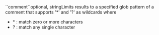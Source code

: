<tr><td>``comment``</td><td>optional, string</td><td>Limits results to a specified glob pattern of a comment that supports '&#42;' and '?' as wildcards where
<ul>
  <li> &#42; : match zero or more characters</li>
  <li> ? : match any single character</li>
</ul></td><td></td><td></td></tr>
